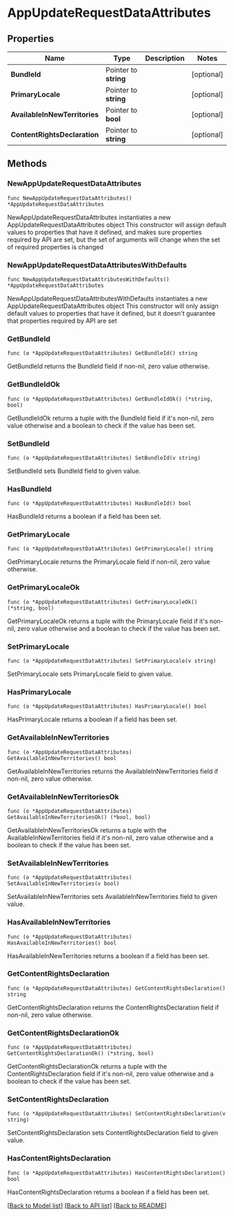 # AppUpdateRequestDataAttributes

## Properties

Name | Type | Description | Notes
------------ | ------------- | ------------- | -------------
**BundleId** | Pointer to **string** |  | [optional] 
**PrimaryLocale** | Pointer to **string** |  | [optional] 
**AvailableInNewTerritories** | Pointer to **bool** |  | [optional] 
**ContentRightsDeclaration** | Pointer to **string** |  | [optional] 

## Methods

### NewAppUpdateRequestDataAttributes

`func NewAppUpdateRequestDataAttributes() *AppUpdateRequestDataAttributes`

NewAppUpdateRequestDataAttributes instantiates a new AppUpdateRequestDataAttributes object
This constructor will assign default values to properties that have it defined,
and makes sure properties required by API are set, but the set of arguments
will change when the set of required properties is changed

### NewAppUpdateRequestDataAttributesWithDefaults

`func NewAppUpdateRequestDataAttributesWithDefaults() *AppUpdateRequestDataAttributes`

NewAppUpdateRequestDataAttributesWithDefaults instantiates a new AppUpdateRequestDataAttributes object
This constructor will only assign default values to properties that have it defined,
but it doesn't guarantee that properties required by API are set

### GetBundleId

`func (o *AppUpdateRequestDataAttributes) GetBundleId() string`

GetBundleId returns the BundleId field if non-nil, zero value otherwise.

### GetBundleIdOk

`func (o *AppUpdateRequestDataAttributes) GetBundleIdOk() (*string, bool)`

GetBundleIdOk returns a tuple with the BundleId field if it's non-nil, zero value otherwise
and a boolean to check if the value has been set.

### SetBundleId

`func (o *AppUpdateRequestDataAttributes) SetBundleId(v string)`

SetBundleId sets BundleId field to given value.

### HasBundleId

`func (o *AppUpdateRequestDataAttributes) HasBundleId() bool`

HasBundleId returns a boolean if a field has been set.

### GetPrimaryLocale

`func (o *AppUpdateRequestDataAttributes) GetPrimaryLocale() string`

GetPrimaryLocale returns the PrimaryLocale field if non-nil, zero value otherwise.

### GetPrimaryLocaleOk

`func (o *AppUpdateRequestDataAttributes) GetPrimaryLocaleOk() (*string, bool)`

GetPrimaryLocaleOk returns a tuple with the PrimaryLocale field if it's non-nil, zero value otherwise
and a boolean to check if the value has been set.

### SetPrimaryLocale

`func (o *AppUpdateRequestDataAttributes) SetPrimaryLocale(v string)`

SetPrimaryLocale sets PrimaryLocale field to given value.

### HasPrimaryLocale

`func (o *AppUpdateRequestDataAttributes) HasPrimaryLocale() bool`

HasPrimaryLocale returns a boolean if a field has been set.

### GetAvailableInNewTerritories

`func (o *AppUpdateRequestDataAttributes) GetAvailableInNewTerritories() bool`

GetAvailableInNewTerritories returns the AvailableInNewTerritories field if non-nil, zero value otherwise.

### GetAvailableInNewTerritoriesOk

`func (o *AppUpdateRequestDataAttributes) GetAvailableInNewTerritoriesOk() (*bool, bool)`

GetAvailableInNewTerritoriesOk returns a tuple with the AvailableInNewTerritories field if it's non-nil, zero value otherwise
and a boolean to check if the value has been set.

### SetAvailableInNewTerritories

`func (o *AppUpdateRequestDataAttributes) SetAvailableInNewTerritories(v bool)`

SetAvailableInNewTerritories sets AvailableInNewTerritories field to given value.

### HasAvailableInNewTerritories

`func (o *AppUpdateRequestDataAttributes) HasAvailableInNewTerritories() bool`

HasAvailableInNewTerritories returns a boolean if a field has been set.

### GetContentRightsDeclaration

`func (o *AppUpdateRequestDataAttributes) GetContentRightsDeclaration() string`

GetContentRightsDeclaration returns the ContentRightsDeclaration field if non-nil, zero value otherwise.

### GetContentRightsDeclarationOk

`func (o *AppUpdateRequestDataAttributes) GetContentRightsDeclarationOk() (*string, bool)`

GetContentRightsDeclarationOk returns a tuple with the ContentRightsDeclaration field if it's non-nil, zero value otherwise
and a boolean to check if the value has been set.

### SetContentRightsDeclaration

`func (o *AppUpdateRequestDataAttributes) SetContentRightsDeclaration(v string)`

SetContentRightsDeclaration sets ContentRightsDeclaration field to given value.

### HasContentRightsDeclaration

`func (o *AppUpdateRequestDataAttributes) HasContentRightsDeclaration() bool`

HasContentRightsDeclaration returns a boolean if a field has been set.


[[Back to Model list]](../README.md#documentation-for-models) [[Back to API list]](../README.md#documentation-for-api-endpoints) [[Back to README]](../README.md)



